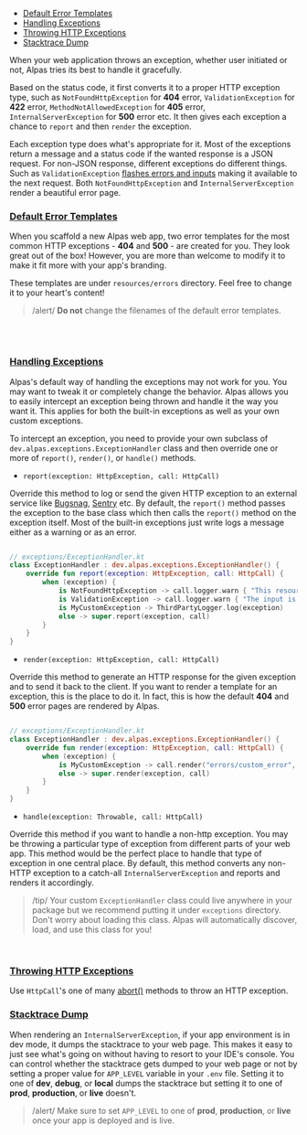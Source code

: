 - [Default Error Templates](#default-error-templates)
- [Handling Exceptions](#handling-exceptions)
- [Throwing HTTP Exceptions](#throwing-http-exceptions)
- [Stacktrace Dump](#stacktrace-dump)

When your web application throws an exception, whether user initiated or not, Alpas tries its best to handle it
gracefully.

Based on the status code, it first converts it to a proper HTTP exception type, such as 
`NotFoundHttpException` for **404** error, `ValidationException` for **422** error, `MethodNotAllowedException` for 
**405** error, `InternalServerException` for **500** error etc. It then gives each exception a chance to `report` and 
then `render` the exception.

Each exception type does what's appropriate for it. Most of the exceptions return a 
message and a status code if the wanted response is a JSON request. For non-JSON response, different exceptions do
different things. Such as `ValidationException` [flashes errors and inputs](/docs/validation#errors-management) making 
it available to the next request. Both  `NotFoundHttpException` and `InternalServerException` render a beautiful error 
page.
 
 <a name="default-error-templates"></a>
 ### [Default Error Templates](#default-error-templates)
 
When you scaffold a new Alpas web app, two error templates for the most common HTTP exceptions - **404** and **500** - 
are created for you. They look great out of the box! However, you are more than welcome to modify it to make it fit
more with your app's branding.

These templates are under `resources/errors` directory. Feel free to change it to your heart's content!

> /alert/ <span>**Do not** change the filenames of the default error templates.</span>

<br/>
<br/>

<a name="handling-exceptions"></a> 
### [Handling Exceptions](#handling-exceptions)

Alpas's default way of handling the exceptions may not work for you. You may want to tweak it or completely change the
behavior. Alpas allows you to easily intercept an exception being thrown and handle it the way you want it. This 
applies for both the built-in exceptions as well as your own custom exceptions.

To intercept an exception, you need to provide your own subclass of `dev.alpas.exceptions.ExceptionHandler` class and 
then override one or more of `report()`, `render()`, or `handle()` methods.

<div class="sublist">

- `report(exception: HttpException, call: HttpCall)`

Override this method to log or send the given HTTP exception to an external service like [Bugsnag](https://bugsnag.com),
[Sentry](https://sentry.io) etc. By default, the `report()` method passes the exception to the base class which then
calls the `report()` method on the exception itself. Most of the built-in exceptions just write logs a message either
as a warning or as an error.

<span class="line-numbers" data-start="5">

```kotlin

// exceptions/ExceptionHandler.kt
class ExceptionHandler : dev.alpas.exceptions.ExceptionHandler() {
    override fun report(exception: HttpException, call: HttpCall) {
        when (exception) {
            is NotFoundHttpException -> call.logger.warn { "This resource is missing!" }
            is ValidationException -> call.logger.warn { "The input is invalid!" }
            is MyCustomException -> ThirdPartyLogger.log(exception)
            else -> super.report(exception, call)
        }
    }
}

```

</span>

- `render(exception: HttpException, call: HttpCall)`

Override this method to generate an HTTP response for the given exception and to send it back to the client. If you 
want to render a template for an exception, this is the place to do it. In fact, this is how the default **404** and
**500** error pages are rendered by Alpas.

<span class="line-numbers" data-start="5">

```kotlin

// exceptions/ExceptionHandler.kt
class ExceptionHandler : dev.alpas.exceptions.ExceptionHandler() {
    override fun render(exception: HttpException, call: HttpCall) {
        when (exception) {
            is MyCustomException -> call.render("errors/custom_error", 418)
            else -> super.render(exception, call)
        }
    }
}

```

</span>

- `handle(exception: Throwable, call: HttpCall)`

Override this method if you want to handle a non-http exception. You may be throwing a particular type of exception 
from different parts of your web app. This method would be the perfect place to handle that type of exception in one
central place. By default, this method converts any non-HTTP exception to a catch-all `InternalServerException` and
reports and renders it accordingly.

</div>

> /tip/ <span> Your custom `ExceptionHandler` class could live anywhere in your package but we recommend putting it 
> under `exceptions` directory. Don't worry about loading this class. Alpas will automatically 
> discover, load, and use this class for you!

<br/>

<a name="throwing-http-exceptions"></a>
### [Throwing HTTP Exceptions](#throwing-http-exceptions)

Use `HttpCall`'s one of many [abort()](/docs/http-response#abort) methods to throw an HTTP exception.

<a name="stacktrace-dump"></a>
### [Stacktrace Dump](#stacktrace-dump)

When rendering an `InternalServerException`, if your app environment is in dev mode, it dumps the stacktrace to your
web page. This makes it easy to just see what's going on without having to resort to your IDE's console. You can
control whether the stacktrace gets dumped to your web page or not by setting a proper value for `APP_LEVEL` variable
in your `.env` file. Setting it to one of **dev**, **debug**, or **local** dumps the stacktrace but setting it to one
of **prod**, **production**, or **live** doesn't.

> /alert/ <span>Make sure to set `APP_LEVEL` to one of **prod**, **production**, or **live** once your app is deployed
> and is live.</span>

